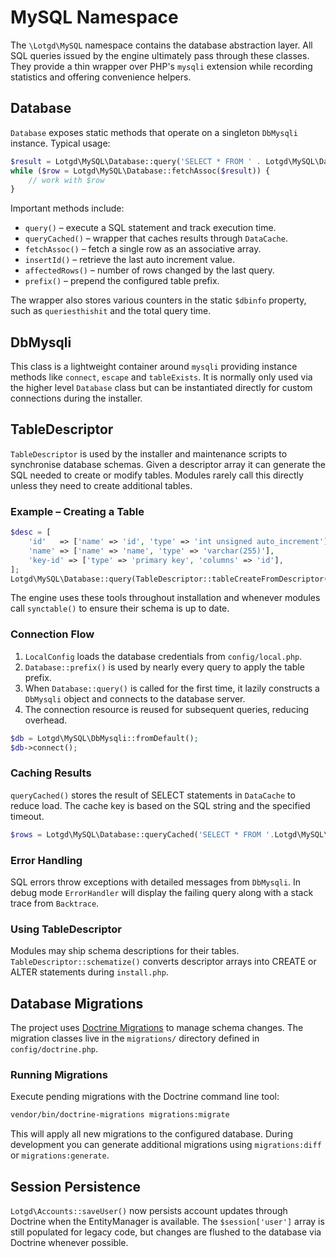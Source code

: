 # MySQL Namespace

The `\Lotgd\MySQL` namespace contains the database abstraction layer.  All SQL queries issued by the engine ultimately pass through these classes.  They provide a thin wrapper over PHP's `mysqli` extension while recording statistics and offering convenience helpers.

## Database

`Database` exposes static methods that operate on a singleton `DbMysqli` instance.  Typical usage:

```php
$result = Lotgd\MySQL\Database::query('SELECT * FROM ' . Lotgd\MySQL\Database::prefix('accounts'));
while ($row = Lotgd\MySQL\Database::fetchAssoc($result)) {
    // work with $row
}
```

Important methods include:

- `query()` – execute a SQL statement and track execution time.
- `queryCached()` – wrapper that caches results through `DataCache`.
- `fetchAssoc()` – fetch a single row as an associative array.
- `insertId()` – retrieve the last auto increment value.
- `affectedRows()` – number of rows changed by the last query.
- `prefix()` – prepend the configured table prefix.

The wrapper also stores various counters in the static `$dbinfo` property, such as `queriesthishit` and the total query time.

## DbMysqli

This class is a lightweight container around `mysqli` providing instance methods like `connect`, `escape` and `tableExists`.  It is normally only used via the higher level `Database` class but can be instantiated directly for custom connections during the installer.

## TableDescriptor

`TableDescriptor` is used by the installer and maintenance scripts to synchronise database schemas.  Given a descriptor array it can generate the SQL needed to create or modify tables.  Modules rarely call this directly unless they need to create additional tables.

### Example – Creating a Table

```php
$desc = [
    'id'   => ['name' => 'id', 'type' => 'int unsigned auto_increment'],
    'name' => ['name' => 'name', 'type' => 'varchar(255)'],
    'key-id' => ['type' => 'primary key', 'columns' => 'id'],
];
Lotgd\MySQL\Database::query(TableDescriptor::tableCreateFromDescriptor('mytable', $desc));
```

The engine uses these tools throughout installation and whenever modules call `synctable()` to ensure their schema is up to date.

### Connection Flow

1. `LocalConfig` loads the database credentials from `config/local.php`.
2. `Database::prefix()` is used by nearly every query to apply the table prefix.
3. When `Database::query()` is called for the first time, it lazily constructs a `DbMysqli` object and connects to the database server.
4. The connection resource is reused for subsequent queries, reducing overhead.

```php
$db = Lotgd\MySQL\DbMysqli::fromDefault();
$db->connect();
```

### Caching Results

`queryCached()` stores the result of SELECT statements in `DataCache` to reduce load. The cache key is based on the SQL string and the specified timeout.

```php
$rows = Lotgd\MySQL\Database::queryCached('SELECT * FROM '.Lotgd\MySQL\Database::prefix('armor'), 3600);
```

### Error Handling

SQL errors throw exceptions with detailed messages from `DbMysqli`. In debug mode `ErrorHandler` will display the failing query along with a stack trace from `Backtrace`.

### Using TableDescriptor

Modules may ship schema descriptions for their tables. `TableDescriptor::schematize()` converts descriptor arrays into CREATE or ALTER statements during `install.php`.

## Database Migrations

The project uses [Doctrine Migrations](https://www.doctrine-project.org/projects/migrations.html) to manage schema changes. The migration classes live in the `migrations/` directory defined in `config/doctrine.php`.

### Running Migrations

Execute pending migrations with the Doctrine command line tool:

```bash
vendor/bin/doctrine-migrations migrations:migrate
```

This will apply all new migrations to the configured database. During development you can generate additional migrations using `migrations:diff` or `migrations:generate`.

## Session Persistence

`Lotgd\Accounts::saveUser()` now persists account updates through Doctrine when the
EntityManager is available.  The `$session['user']` array is still populated for
legacy code, but changes are flushed to the database via Doctrine whenever
possible.


